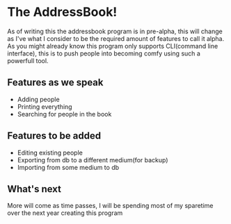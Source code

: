 # The AddressBook!


As of writing this the addressbook program is in pre-alpha, this will change as I've what I consider to be the 
required amount of features to call it alpha.
As you might already know this program only supports CLI(command line interface), this is to push people into becoming comfy using such a powerfull tool.


## Features as we speak
* Adding people
* Printing everything
* Searching for people in the book

## Features to be added
* Editing existing people
* Exporting from db to a different medium(for backup)
* Importing from some medium to db


## What's next


More will come as time passes, I will be spending most of my sparetime over the next year creating this program
